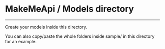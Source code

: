 # MakeMeApi / Models directory #
---

Create your models inside this directory. 

You can also copy/paste the whole folders inside sample/ in this directory for an example.